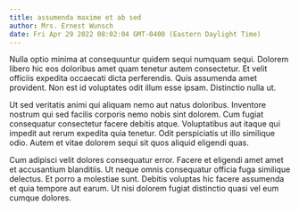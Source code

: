 ```yaml
---
title: assumenda maxime et ab sed
author: Mrs. Ernest Wunsch
date: Fri Apr 29 2022 08:02:04 GMT-0400 (Eastern Daylight Time)
---
```

Nulla optio minima at consequuntur quidem sequi numquam sequi. Dolorem libero hic eos doloribus amet quam tenetur autem consectetur. Et velit officiis expedita occaecati dicta perferendis. Quis assumenda amet provident. Non est id voluptates odit illum esse ipsam. Distinctio nulla ut.

 Ut sed veritatis animi qui aliquam nemo aut natus doloribus. Inventore nostrum qui sed facilis corporis nemo nobis sint dolorem. Cum fugiat consequatur consectetur facere debitis atque. Voluptatibus aut itaque qui impedit aut rerum expedita quia tenetur. Odit perspiciatis ut illo similique odio. Autem et vitae dolorem sequi sit quos aliquid eligendi quas.

 Cum adipisci velit dolores consequatur error. Facere et eligendi amet amet et accusantium blanditiis. Ut neque omnis consequatur officia fuga similique delectus. Et porro a molestiae sunt. Debitis voluptas hic facere assumenda et quia tempore aut earum. Ut nisi dolorem fugiat distinctio quasi vel eum cumque dolores.